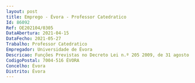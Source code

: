 ```yaml
--- 
layout: post
title: Emprego - Évora - Professor Catedratico
Id: 86092
Ref: OE202104/0305
DataAbertura: 2021-04-15
DataFecho: 2021-05-27
Trabalho: Professor Catedratico
Empregador: Universidade de Évora
Descricao: Funções Previstas no Decreto Lei n.º 205 2009, de 31 agosto e alterado pela Lei n.º 8 2010, de 13 maio (abreviadamente designado por ECDU), e demais legislação aplicável, designadamente do Regulamento dos Concursos para a Contratação de Pessoal das Carreiras Docentes na Universidade de Évora, aprovado por despacho reitoral de 19 12 2018, publicado no Diário da República pelo Despacho n.º 2433 2019 (2.ª série), de 11 de março, abreviadamente designado Regulamento.
CodigoPostal: 7004-516 ÉVORA
Concelho: Évora
Distrito: Évora
--- 
```

